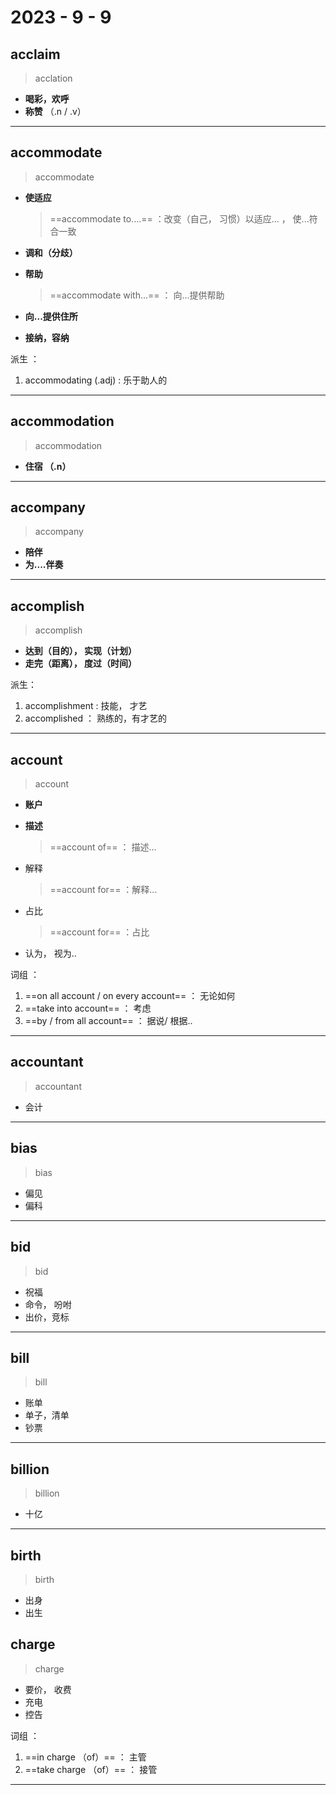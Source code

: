 # 2023 - 9 - 9

## acclaim

> acclation

* **喝彩，欢呼**
* **称赞** （.n  / .v）



---



## accommodate

> accommodate

* **使适应**

  > ==accommodate to....==  ：改变（自己， 习惯）以适应... ， 使...符合一致

* **调和（分歧）**

* **帮助**

  > ==accommodate with...== ： 向...提供帮助

* **向...提供住所**

* **接纳，容纳**

派生 ：

1. accommodating (.adj)  : 乐于助人的



---



## accommodation

> accommodation

* **住宿 （.n）**



---



## accompany

> accompany

* **陪伴**
* **为....伴奏**



----



## accomplish

> accomplish

* **达到（目的）， 实现（计划）**
* **走完（距离）， 度过（时间）**

派生：

1. accomplishment :  技能， 才艺
2. accomplished ： 熟练的，有才艺的



---



## account

> account

* **账户**

* **描述**

  > ==account of==  ： 描述...

* 解释

  > ==account for== ：解释...

* 占比

  > ==account for== ：占比

* 认为， 视为..



词组 ：

1. ==on all account / on every account== ： 无论如何
2. ==take into account== ： 考虑
3. ==by / from all account== ： 据说/ 根据..



---



## accountant

> accountant

* 会计



----



## bias

> bias

* 偏见
* 偏科



----



## bid

> bid

* 祝福
* 命令， 吩咐
* 出价，竞标



---



## bill

> bill

* 账单
* 单子，清单
* 钞票



----



## billion

> billion

* 十亿



---



## birth

> birth

* 出身
* 出生



## charge

> charge

* 要价， 收费
* 充电
* 控告

词组 ：

1. ==in charge （of）== ： 主管
2. ==take charge （of）== ： 接管



---



